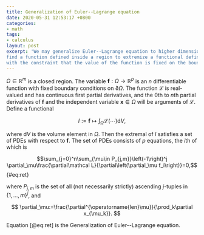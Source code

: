 ```yaml
---
title: Generalization of Euler--Lagrange equation
date: 2020-05-31 12:53:17 +0800
categories:
- math
tags:
- calculus
layout: post
excerpt: 'We may generalize Euler--Lagrange equation to higher dimensional optimization problems:
find a function defined inside a region to extremize a functional defined as an integral over that region,
with the constraint that the value of the function is fixed on the boundary of the region.'
---
```


$\Omega\in\mathbb R^m$ is a closed region.
The variable $\mathbf f:\Omega\rightarrow\mathbb R^p$
is an $n$ differentiable function with fixed boundary conditions on $\partial\Omega$.
The function $\mathcal L$ is real-valued and has continuous first partial derivatives,
and the $0$th to $n$th partial derivatives of $\mathbf f$
and the independent variable $\mathbf x\in\Omega$ will be arguments of $\mathcal L$.
Define a functional

$$
    I:=\mathbf f\mapsto\int_\Omega\mathcal L\left(\cdots\right)\mathrm dV,
$$

where $\mathrm dV$ is the volume element in $\Omega$.
Then the extremal of $I$ satisfies a set of PDEs with respect to $\mathbf f$.
The set of PDEs consists of $p$ equations, the $i$th of which is

$$\sum_{j=0}^n\sum_{\mu\in P_{j,m}}\left(-1\right)^j
    \partial_\mu\frac{\partial\mathcal L}{\partial\left(\partial_\mu f_i\right)}=0,$$ {#eq:ret}

where $P_{j,m}$ is the set of all (not necessarily strictly) ascending $j$-tuples in
$\left\{1,\dots,m\right\}^j$, and

$$
    \partial_\mu:=\frac{\partial^{\operatorname{len}\mu}}{\prod_k\partial x_{\mu_k}}.
$$

Equation [@eq:ret] is the Generalization of Euler--Lagrange equation.
